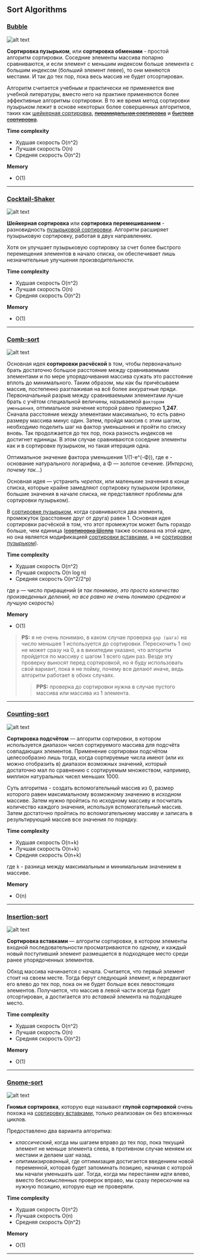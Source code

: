 ## Sort Algorithms

[<h3 id="bubble">Bubble</h3>](./bubble_sort.rs)

![alt text][bubble_image]

**Сортировка пузырьком**, или **сортировка обменами** - простой алгоритм сортировки. Соседние элементы массива попарно сравниваются, и если элемент с меньшим индексом больше элемента с большим индексом (больший элемент левее), то они меняются местами. И так до тех пор, пока весь массив не будет отсортирован.

Алгоритм считается учебным и практически не применяется вне учебной литературы, вместо него на практике применяются более эффективные алгоритмы сортировки. В то же время метод сортировки пузырьком лежит в основе некоторых более совершенных алгоритмов, таких как [шейкерная сортировка](#cocktail_shaker), ~~[пирамидальная сортировка]()~~ и ~~[быстрая сортировка]()~~.

__Time complexity__
* Худшая скорость O(n^2)
* Лучшая скорость O(n)
* Средняя скорость O(n^2)

__Memory__
* O(1)

* * *

[<h3 id="cocktail_shaker">Cocktail-Shaker</h3>](./cocktail_shaker_sort.rs)

![alt text][cocktail_shaker_image]

**Шейкерная сортировка** или **сортировка перемешиванием** - разновидность [пузырьковой сортировки](#bubble). Алгоритм расширяет пузырьковую сортировку, работая в двух направлениях.

Хотя он улучшает пузырьковую сортировку за счет более быстрого перемещения элементов в начало списка, он обеспечивает лишь незначительные улучшения производительности.

__Time complexity__
* Худшая скорость O(n^2)
* Лучшая скорость O(n)
* Средняя скорость O(n^2)

__Memory__
* O(1)

* * *

[<h3 id="comb-sort">Comb-sort</h3>](./comb_sort.rs)

![alt text][comb_image]

Основная идея **сортировки расчёской** в том, чтобы первоначально брать достаточно большое расстояние между сравниваемыми элементами и по мере упорядочивания массива сужать это расстояние вплоть до минимального. Таким образом, мы как бы причёсываем массив, постепенно разглаживая на всё более аккуратные пряди. Первоначальный разрыв между сравниваемыми элементами лучше брать с учётом специальной величины, называемой `фактором уменьшения`, оптимальное значение которой равно примерно **1,247**. Сначала расстояние между элементами максимально, то есть равно размеру массива минус один. Затем, пройдя массив с этим шагом, необходимо поделить шаг на фактор уменьшения и пройти по списку вновь. Так продолжается до тех пор, пока разность индексов не достигнет единицы. В этом случае сравниваются соседние элементы как и в сортировке пузырьком, но такая итерация одна.

Оптимальное значение фактора уменьшения 1/(1-e^(-Φ)), где e - основание натурального логарифма, а Φ — золотое сечение. (_Интерсно, почему так..._)

Основная идея — устранить _черепах_, или маленькие значения в конце списка, которые крайне замедляют сортировку пузырьком (_кролики_, большие значения в начале списка, не представляют проблемы для сортировки пузырьком).

В [сортировке пузырьком](#bubble), когда сравниваются два элемента, промежуток (расстояние друг от друга) равен 1. Основная идея сортировки расчёской в том, что этот промежуток может быть гораздо больше, чем единица (~~[сортировка Шелла]()~~ также основана на этой идее, но она является модификацией [сортировки вставками](#insertion-sort), а не [сортировки пузырьком](#bubble)).

__Time complexity__
* Худшая скорость O(n^2)
* Лучшая скорость O(n log n)
* Средняя скорость O(n^2/2^p)

где `p` — число приращений (_я так понимаю, это просто количество произведенных делений, но все равно не очень понимаю среднюю и лучшую скорость_)

__Memory__
* O(1)

> **PS:** я не очень понимаю, в каком случае проверка `gap (шага)` на число меньшее 1 используется до сортировки. Перескочить 1 оно не может сразу на 0, а в википедии указано, что алгоритм пройдется по массиву с шагом 1 всего один раз. Везде эту проверку выносят перед сортировкой, но я буду использовать свой вариант, пока я не пойму, почему все делают иначе, ведь алгоритм работает в обоих случаях.
>> **PPS:** проверка до сортировки нужна в случае пустого массива или массива из 1 элемента.


* * *

[<h3 id="counting-sort">Counting-sort</h3>](./counting_sort.rs)

![alt text][counting_image]

**Сортировка подсчётом** — алгоритм сортировки, в котором используется диапазон чисел сортируемого массива для подсчёта совпадающих элементов. Применение сортировки подсчётом целесообразно лишь тогда, когда сортируемые числа имеют (или их можно отобразить в) диапазон возможных значений, который достаточно мал по сравнению с сортируемым множеством, например, миллион натуральных чисел меньших 1000.

Суть алгоритма - создать вспомогательный массив из 0, размер которого равен максимальному возможному значению в исходном массиве. Затем нужно пройтись по исходному массиву и посчитать количество каждого значения, используя вспомогательный массив. Затем достаточно пройтись по вспомогательному массиву и записать в результирующий массив все значения по порядку.

__Time complexity__
* Худшая скорость O(n+k)
* Лучшая скорость O(n+k)
* Средняя скорость O(n+k)

где `k` - разница между максимальным и минимальным значением в массиве.

__Memory__
* O(n)

* * *

[<h3 id="insertion-sort">Insertion-sort</h3>](./insertion_sort.rs)

![alt text][insertion_image]

**Сортировка вставками** — алгоритм сортировки, в котором элементы входной последовательности просматриваются по одному, и каждый новый поступивший элемент размещается в подходящее место среди ранее упорядоченных элементов. 

Обход массива начинается с начала. Считается, что первый элемент стоит на своем месте. Тогда берут следующий элемент, и передвигают его влево до тех пор, пока он не будет больше всех левостоящих элементов. Получается, что массив в левой части всегда будет отсортирован, а достигается это _вставкой_ элемента на подходящее место.

__Time complexity__
* Худшая скорость O(n^2)
* Лучшая скорость O(n)
* Средняя скорость O(n^2)

__Memory__
* O(1)

* * *

[<h3 id="gnome-sort">Gnome-sort</h3>](./gnome_sort.rs)

![alt text][gnome_image]

**Гномья сортировка**, которую еще называют **глупой сортировкой** очень похожа на [сортировку вставками](#insertion-sort), только реализован он без вложенных циклов. 

Предоставлено два варианта алгоритма:
* _классический_, когда мы шагаем вправо до тех пор, пока текущий элемент не меньше элемента слева, в противном случае меняем их местами и делаем шаг назад. 
* _опитимизированный_, где оптимизация достигается введением новой переменной, которая будет запоминать позицию, начиная с которой мы начали уменьшать шаг. Тогда, когда мы перестанем идти влево, вместо бессмысленных проверок вправо, мы сразу перескочим на нужную позицию, которую еще не проверяли.

__Time complexity__
* Худшая скорость O(n^2)
* Лучшая скорость O(n)
* Средняя скорость O(n^2)

__Memory__
* O(1)

* * *

<!--
ID
-->

[bubble_image]: https://upload.wikimedia.org/wikipedia/commons/0/06/Bubble-sort.gif "Bubble Sort"
[cocktail_shaker_image]: https://upload.wikimedia.org/wikipedia/commons/e/ef/Sorting_shaker_sort_anim.gif "Cocktail-Shaker Sort"
[comb_image]: https://upload.wikimedia.org/wikipedia/commons/4/46/Comb_sort_demo.gif "Comb Sort"
[counting_image]: https://c.tenor.com/zswbYsLbYqEAAAAd/counting-sort.gif "Counting Sort"
[insertion_image]: https://upload.wikimedia.org/wikipedia/commons/9/9c/Insertion-sort-example.gif "Insertion Sort"
[gnome_image]: https://upload.wikimedia.org/wikipedia/commons/8/89/Visualization_of_Gnome_sort.gif "Gnome Sort"
